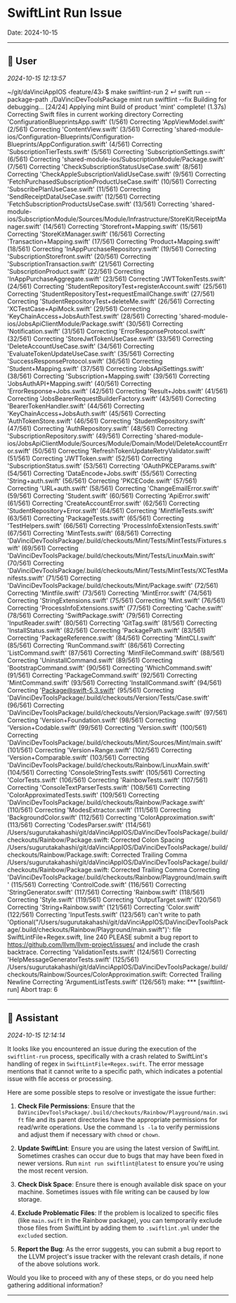 # SwiftLint Run Issue

Date: 2024-10-15

---

## 👤 User
*2024-10-15 12:13:57*

~/git/daVinciAppIOS  ‹feature/43› $ make swiftlint-run                                                                                              2 ↵
swift run --package-path ./DaVinciDevToolsPackage mint run swiftlint --fix
Building for debugging...
[24/24] Applying mint
Build of product 'mint' complete! (1.37s)
Correcting Swift files in current working directory
Correcting 'ConfigurationBlueprintsApp.swift' (1/561)
Correcting 'AppViewModel.swift' (2/561)
Correcting 'ContentView.swift' (3/561)
Correcting 'shared-module-ios/Configuration-Blueprints/Configuration-Blueprints/AppConfiguration.swift' (4/561)
Correcting 'SubscriptionTierTests.swift' (5/561)
Correcting 'SubscriptionSettings.swift' (6/561)
Correcting 'shared-module-ios/SubscriptionModule/Package.swift' (7/561)
Correcting 'CheckSubscriptionStatusUseCase.swift' (8/561)
Correcting 'CheckAppleSubscriptionValidUseCase.swift' (9/561)
Correcting 'FetchPurchasedSubscriptionProductUseCase.swift' (10/561)
Correcting 'SubscribePlanUseCase.swift' (11/561)
Correcting 'SendReceiptDataUseCase.swift' (12/561)
Correcting 'FetchSubscriptionProductsUseCase.swift' (13/561)
Correcting 'shared-module-ios/SubscriptionModule/Sources/Module/Infrastructure/StoreKit/ReceiptManager.swift' (14/561)
Correcting 'Storefront+Mapping.swift' (15/561)
Correcting 'StoreKitManager.swift' (16/561)
Correcting 'Transaction+Mapping.swift' (17/561)
Correcting 'Product+Mapping.swift' (18/561)
Correcting 'InAppPurchaseRepository.swift' (19/561)
Correcting 'SubscriptionStorefront.swift' (20/561)
Correcting 'SubscriptionTransaction.swift' (21/561)
Correcting 'SubscriptionProduct.swift' (22/561)
Correcting 'InAppPurchaseAggregate.swift' (23/561)
Correcting 'JWTTokenTests.swift' (24/561)
Correcting 'StudentRepositoryTest+registerAccount.swift' (25/561)
Correcting 'StudentRepositoryTest+requestEmailChange.swift' (27/561)
Correcting 'StudentRepositoryTest+deleteMe.swift' (26/561)
Correcting 'XCTestCase+ApiMock.swift' (29/561)
Correcting 'KeyChainAccess+JobsAuthTest.swift' (28/561)
Correcting 'shared-module-ios/JobsApiClientModule/Package.swift' (30/561)
Correcting 'Notification.swift' (31/561)
Correcting 'ErrorResponseProtocol.swift' (32/561)
Correcting 'StoreJwtTokenUseCase.swift' (33/561)
Correcting 'DeleteAccountUseCase.swift' (34/561)
Correcting 'EvaluateTokenUpdateUseCase.swift' (35/561)
Correcting 'SuccessResponseProtocol.swift' (36/561)
Correcting 'Student+Mapping.swift' (37/561)
Correcting 'JobsApiSettings.swift' (38/561)
Correcting 'Subscription+Mapping.swift' (39/561)
Correcting 'JobsAuthAPI+Mapping.swift' (40/561)
Correcting 'ErrorResponse+Jobs.swift' (42/561)
Correcting 'Result+Jobs.swift' (41/561)
Correcting 'JobsBearerRequestBuilderFactory.swift' (43/561)
Correcting 'BearerTokenHandler.swift' (44/561)
Correcting 'KeyChainAccess+JobsAuth.swift' (45/561)
Correcting 'AuthTokenStore.swift' (46/561)
Correcting 'StudentRepository.swift' (47/561)
Correcting 'AuthRepository.swift' (48/561)
Correcting 'SubscriptionRepository.swift' (49/561)
Correcting 'shared-module-ios/JobsApiClientModule/Sources/Module/Domain/Model/DeleteAccountError.swift' (50/561)
Correcting 'RefreshTokenUpdateRetryValidator.swift' (51/561)
Correcting 'JWTToken.swift' (52/561)
Correcting 'SubscriptionStatus.swift' (53/561)
Correcting 'OAuthPKCEParams.swift' (54/561)
Correcting 'DataEncode+Jobs.swift' (55/561)
Correcting 'String+auth.swift' (56/561)
Correcting 'PKCECode.swift' (57/561)
Correcting 'URL+auth.swift' (58/561)
Correcting 'ChangeEmailError.swift' (59/561)
Correcting 'Student.swift' (60/561)
Correcting 'ApiError.swift' (61/561)
Correcting 'CreateAccountError.swift' (62/561)
Correcting 'StudentRepository+Error.swift' (64/561)
Correcting 'MintfileTests.swift' (63/561)
Correcting 'PackageTests.swift' (65/561)
Correcting 'TestHelpers.swift' (66/561)
Correcting 'ProcessInfoExtensionTests.swift' (67/561)
Correcting 'MintTests.swift' (68/561)
Correcting 'DaVinciDevToolsPackage/.build/checkouts/Mint/Tests/MintTests/Fixtures.swift' (69/561)
Correcting 'DaVinciDevToolsPackage/.build/checkouts/Mint/Tests/LinuxMain.swift' (70/561)
Correcting 'DaVinciDevToolsPackage/.build/checkouts/Mint/Tests/MintTests/XCTestManifests.swift' (71/561)
Correcting 'DaVinciDevToolsPackage/.build/checkouts/Mint/Package.swift' (72/561)
Correcting 'Mintfile.swift' (73/561)
Correcting 'MintError.swift' (74/561)
Correcting 'StringExtensions.swift' (75/561)
Correcting 'Mint.swift' (76/561)
Correcting 'ProcessInfoExtensions.swift' (77/561)
Correcting 'Cache.swift' (78/561)
Correcting 'SwiftPackage.swift' (79/561)
Correcting 'InputReader.swift' (80/561)
Correcting 'GitTag.swift' (81/561)
Correcting 'InstallStatus.swift' (82/561)
Correcting 'PackagePath.swift' (83/561)
Correcting 'PackageReference.swift' (84/561)
Correcting 'MintCLI.swift' (85/561)
Correcting 'RunCommand.swift' (86/561)
Correcting 'ListCommand.swift' (87/561)
Correcting 'MintFileCommand.swift' (88/561)
Correcting 'UninstallCommand.swift' (89/561)
Correcting 'BootstrapCommand.swift' (90/561)
Correcting 'WhichCommand.swift' (91/561)
Correcting 'PackageCommand.swift' (92/561)
Correcting 'MintCommand.swift' (93/561)
Correcting 'InstallCommand.swift' (94/561)
Correcting 'Package@swift-5.3.swift' (95/561)
Correcting 'DaVinciDevToolsPackage/.build/checkouts/Version/Tests/Case.swift' (96/561)
Correcting 'DaVinciDevToolsPackage/.build/checkouts/Version/Package.swift' (97/561)
Correcting 'Version+Foundation.swift' (98/561)
Correcting 'Version+Codable.swift' (99/561)
Correcting 'Version.swift' (100/561)
Correcting 'DaVinciDevToolsPackage/.build/checkouts/Mint/Sources/Mint/main.swift' (101/561)
Correcting 'Version+Range.swift' (102/561)
Correcting 'Version+Comparable.swift' (103/561)
Correcting 'DaVinciDevToolsPackage/.build/checkouts/Rainbow/LinuxMain.swift' (104/561)
Correcting 'ConsoleStringTests.swift' (105/561)
Correcting 'ColorTests.swift' (106/561)
Correcting 'RainbowTests.swift' (107/561)
Correcting 'ConsoleTextParserTests.swift' (108/561)
Correcting 'ColorApproximatedTests.swift' (109/561)
Correcting 'DaVinciDevToolsPackage/.build/checkouts/Rainbow/Package.swift' (110/561)
Correcting 'ModesExtractor.swift' (111/561)
Correcting 'BackgroundColor.swift' (112/561)
Correcting 'ColorApproximation.swift' (113/561)
Correcting 'CodesParser.swift' (114/561)
/Users/sugurutakahashi/git/daVinciAppIOS/DaVinciDevToolsPackage/.build/checkouts/Rainbow/Package.swift: Corrected Colon Spacing
/Users/sugurutakahashi/git/daVinciAppIOS/DaVinciDevToolsPackage/.build/checkouts/Rainbow/Package.swift: Corrected Trailing Comma
/Users/sugurutakahashi/git/daVinciAppIOS/DaVinciDevToolsPackage/.build/checkouts/Rainbow/Package.swift: Corrected Trailing Comma
Correcting 'DaVinciDevToolsPackage/.build/checkouts/Rainbow/Playground/main.swift' (115/561)
Correcting 'ControlCode.swift' (116/561)
Correcting 'StringGenerator.swift' (117/561)
Correcting 'Rainbow.swift' (118/561)
Correcting 'Style.swift' (119/561)
Correcting 'OutputTarget.swift' (120/561)
Correcting 'String+Rainbow.swift' (121/561)
Correcting 'Color.swift' (122/561)
Correcting 'InputTests.swift' (123/561)
can't write to path 'Optional("/Users/sugurutakahashi/git/daVinciAppIOS/DaVinciDevToolsPackage/.build/checkouts/Rainbow/Playground/main.swift")': file SwiftLintFile+Regex.swift, line 240
PLEASE submit a bug report to https://github.com/llvm/llvm-project/issues/ and include the crash backtrace.
Correcting 'ValidationTests.swift' (124/561)
Correcting 'HelpMessageGeneratorTests.swift' (125/561)
/Users/sugurutakahashi/git/daVinciAppIOS/DaVinciDevToolsPackage/.build/checkouts/Rainbow/Sources/ColorApproximation.swift: Corrected Trailing Newline
Correcting 'ArgumentListTests.swift' (126/561)
make: *** [swiftlint-run] Abort trap: 6

---

## 🤖 Assistant
*2024-10-15 12:14:14*

It looks like you encountered an issue during the execution of the `swiftlint-run` process, specifically with a crash related to SwiftLint's handling of regex in `SwiftLintFile+Regex.swift`. The error message mentions that it cannot write to a specific path, which indicates a potential issue with file access or processing.

Here are some possible steps to resolve or investigate the issue further:

1. **Check File Permissions**: Ensure that the `DaVinciDevToolsPackage/.build/checkouts/Rainbow/Playground/main.swift` file and its parent directories have the appropriate permissions for read/write operations. Use the command `ls -la` to verify permissions and adjust them if necessary with `chmod` or `chown`.

2. **Update SwiftLint**: Ensure you are using the latest version of SwiftLint. Sometimes crashes can occur due to bugs that may have been fixed in newer versions. Run `mint run swiftlint@latest` to ensure you're using the most recent version.

3. **Check Disk Space**: Ensure there is enough available disk space on your machine. Sometimes issues with file writing can be caused by low storage.

4. **Exclude Problematic Files**: If the problem is localized to specific files (like `main.swift` in the Rainbow package), you can temporarily exclude those files from SwiftLint by adding them to `.swiftlint.yml` under the `excluded` section.

5. **Report the Bug**: As the error suggests, you can submit a bug report to the LLVM project's issue tracker with the relevant crash details, if none of the above solutions work.

Would you like to proceed with any of these steps, or do you need help gathering additional information?

---
